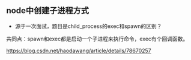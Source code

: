 ## node中创建子进程方式
* 源于一次面试，题目是child_process的exec和spawn的区别？
 
 共同点：spawn和exec都是启动一个子进程来执行命令，exec有个回调函数。

 
 https://blog.csdn.net/haodawang/article/details/78670257